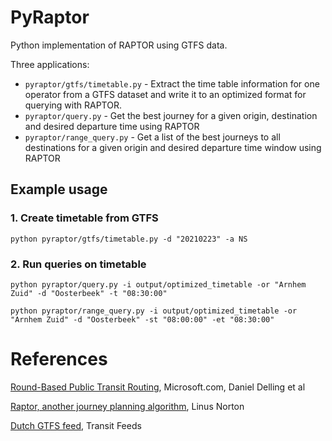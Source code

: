# PyRaptor

Python implementation of RAPTOR using GTFS data.

Three applications:

- `pyraptor/gtfs/timetable.py` - Extract the time table information for one operator from a GTFS dataset and write it to an optimized format for querying with RAPTOR.
- `pyraptor/query.py` - Get the best journey for a given origin, destination and desired departure time using RAPTOR
- `pyraptor/range_query.py` - Get a list of the best journeys to all destinations for a given origin and desired departure time window using RAPTOR

## Example usage

### 1. Create timetable from GTFS

`python pyraptor/gtfs/timetable.py -d "20210223" -a NS`

### 2. Run queries on timetable

`python pyraptor/query.py -i output/optimized_timetable -or "Arnhem Zuid" -d "Oosterbeek" -t "08:30:00"`

`python pyraptor/range_query.py -i output/optimized_timetable -or "Arnhem Zuid" -d "Oosterbeek" -st "08:00:00" -et "08:30:00"`

# References

[Round-Based Public Transit Routing](https://www.microsoft.com/en-us/research/wp-content/uploads/2012/01/raptor_alenex.pdf), Microsoft.com, Daniel Delling et al

[Raptor, another journey planning algorithm](https://ljn.io/posts/raptor-journey-planning-algorithm), Linus Norton

[Dutch GTFS feed](http://transitfeeds.com/p/ov/814), Transit Feeds
